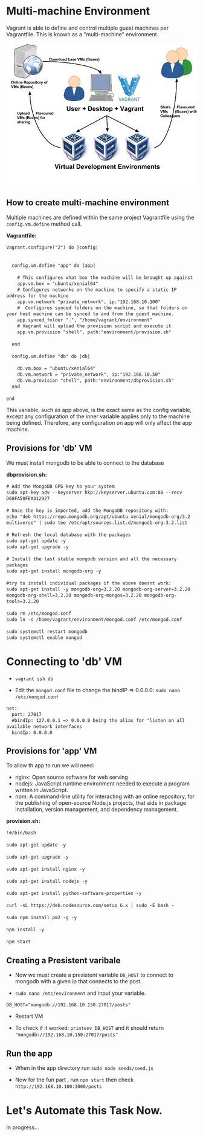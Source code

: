 # Multi-machine Environment 
Vagrant is able to define and control multiple guest machines per Vagrantfile. This is known as a "multi-machine" environment.

![Multi-machine](img/192_Vagrant-workflow.jpeg)

## How to create multi-machine environment

Multiple machines are defined within the same project Vagrantfile using the `config.vm.define` method call.

**Vagrantfile:**
```
Vagrant.configure("2") do |config|
  
    
  config.vm.define "app" do |app|

    # This configures what box the machine will be brought up against
    app.vm.box = "ubuntu/xenial64"
    # Configures networks on the machine to specify a static IP address for the machine
    app.vm.network "private_network", ip:"192.168.10.100"
    #  Configures synced folders on the machine, so that folders on your host machine can be synced to and from the guest machine. 
    app.synced_folder ".", "/home/vagrant/environment"
    # Vagrant will upload the provision script and execute it
    app.vm.provision "shell", path:"environment/provision.sh"

  end 
  
  config.vm.define "db" do |db|

    db.vm.box = "ubuntu/xenial64"
    db.vm.network = "private_network", ip:"192.168.10.50"
    db.vm.provision "shell", path:"environment/dbprovision.sh"
  end

end

```
This variable, such as app above, is the exact same as the config variable, except any configuration of the inner variable applies only to the machine being defined. Therefore, any configuration on app will only affect the app machine.


## Provisions for 'db' VM

We must install mongodb to be able to connect to the database 

**dbprovision.sh:**
```
# Add the MongoDB GPG key to your system
sudo apt-key adv --keyserver hkp://keyserver.ubuntu.com:80 --recv D68FA50FEA312927

# Once the key is imported, add the MongoDB repository with:
echo "deb https://repo.mongodb.org/apt/ubuntu xenial/mongodb-org/3.2 multiverse" | sudo tee /etc/apt/sources.list.d/mongodb-org-3.2.list

# Refresh the local database with the packages
sudo apt-get update -y
sudo apt-get upgrade -y

# Install the last stable mongodb version and all the necessary packages
sudo apt-get install mongodb-org -y

#try to install individual packages if the above doesnt work:
sudo apt-get install -y mongodb-org=3.2.20 mongodb-org-server=3.2.20 mongodb-org-shell=3.2.20 mongodb-org-mongos=3.2.20 mongodb-org-tools=3.2.20

sudo rm /etc/mongod.conf
sudo ln -s /home/vagrant/environment/mongod.conf /etc/mongod.conf

sudo systemctl restart mongodb
sudo systemctl enable mongod
```

# Connecting to 'db' VM

- `vagrant ssh db`

- Edit the `mongod.conf` file to change the bindIP => 0.0.0.0: `sudo nano /etc/mongod.conf`

```
net:
  port: 27017
  #bindIp: 127.0.0.1 => 0.0.0.0 being the alias for "listen on all available network interfaces
  bindIp: 0.0.0.0
```


## Provisions for 'app' VM

To allow th app to run we will need:
- nginx: Open source software for web serving
- nodejs: JavaScript runtime environment needed to execute a program written in JavaScript.
- npm: A command-line utility for interacting with an online repository, for the publishing of open-source Node.js projects, that aids in package installation, version management, and dependency management.

**provision.sh:**
```
!#/bin/bash

sudo apt-get update -y

sudo apt-get upgrade -y

sudo apt-get install nginx -y

sudo apt-get install nodejs -y

sudo apt-get install python-software-properties -y

curl -sL https://deb.nodesource.com/setup_6.x | sudo -E bash -

sudo npm install pm2 -g -y

npm install -y

npm start

```
## Creating a Presistent varibale 

- Now we must create a presistent variable `DB_HOST` to connect to mongodb with a given ip that connects to the post. 

- `sudo nano /etc/environment` and input your variable.

```
DB_HOST="mongodb://192.168.10.150:27017/posts"
```

- Restart VM 

- To check if it worked: `printenv DB_HOST` and it should return `"mongodb://192.168.10.150:27017/posts"`

## Run the app
- When in the app directory run `sudo node seeds/seed.js`

- Now for the fun part , run `npm start` then check `http://192.168.10.100:3000/posts`


# Let's Automate this Task Now.

In progress...






